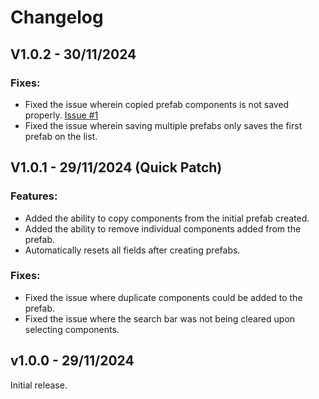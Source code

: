 # Changelog

## V1.0.2 - 30/11/2024
### Fixes:
- Fixed the issue wherein copied prefab components is not saved properly. [Issue #1](https://github.com/haruchanz64/PrefabGenerator/issues/1)
- Fixed the issue wherein saving multiple prefabs only saves the first prefab on the list.

## V1.0.1 - 29/11/2024 (Quick Patch)

### Features:
- Added the ability to copy components from the initial prefab created.
- Added the ability to remove individual components added from the prefab.
- Automatically resets all fields after creating prefabs.

### Fixes:
- Fixed the issue where duplicate components could be added to the prefab.
- Fixed the issue where the search bar was not being cleared upon selecting components.
## v1.0.0 - 29/11/2024

Initial release.